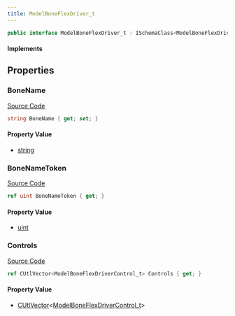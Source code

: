 ```yaml
---
title: ModelBoneFlexDriver_t
---
```


```csharp
public interface ModelBoneFlexDriver_t : ISchemaClass<ModelBoneFlexDriver_t>, ISchemaField, ISchemaClass, INativeHandle
```

#### Implements

## Properties

### BoneName

[Source Code](https://github.com/swiftly-solution/swiftlys2/blob/main/managed/src/SwiftlyS2.Generated/Schemas/Interfaces/ModelBoneFlexDriver_t.cs#L17)

```csharp
string BoneName { get; set; }
```

#### Property Value

- [string](https://learn.microsoft.com/dotnet/api/system.string)

### BoneNameToken

[Source Code](https://github.com/swiftly-solution/swiftlys2/blob/main/managed/src/SwiftlyS2.Generated/Schemas/Interfaces/ModelBoneFlexDriver_t.cs#L19)

```csharp
ref uint BoneNameToken { get; }
```

#### Property Value

- [uint](https://learn.microsoft.com/dotnet/api/system.uint32)

### Controls

[Source Code](https://github.com/swiftly-solution/swiftlys2/blob/main/managed/src/SwiftlyS2.Generated/Schemas/Interfaces/ModelBoneFlexDriver_t.cs#L21)

```csharp
ref CUtlVector<ModelBoneFlexDriverControl_t> Controls { get; }
```

#### Property Value

- [CUtlVector](/docs/api/-1)<[ModelBoneFlexDriverControl_t](/docs/api/shared/schemadefinitions/modelboneflexdrivercontrol_t)>

